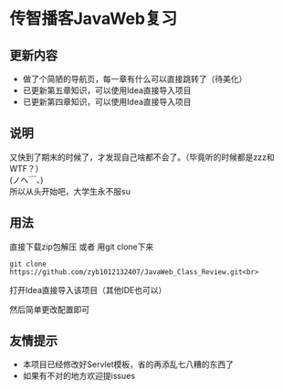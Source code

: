 # 传智播客JavaWeb复习
## 更新内容

* 做了个简陋的导航页，每一章有什么可以直接跳转了（待美化）
* 已更新第五章知识，可以使用Idea直接导入项目
* 已更新第四章知识，可以使用Idea直接导入项目

## 说明 

又快到了期末的时候了，才发现自己啥都不会了。（毕竟听的时候都是zzz和WTF？）<br>
(ノへ￣、)<br>
所以从头开始吧，大学生永不服su<br>

## 用法

直接下载zip包解压 或者 用git clone下来<br>

```
git clone https://github.com/zyb1012132407/JavaWeb_Class_Review.git<br>
```

打开Idea直接导入该项目（其他IDE也可以）<br>

然后简单更改配置即可<br>

## 友情提示

* 本项目已经修改好Servlet模板，省的再添乱七八糟的东西了<br>
* 如果有不对的地方欢迎提issues<br>
